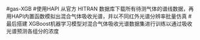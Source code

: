 #gas-XGB
#使用HAPI 从官方 HITRAN 数据库下载所有待测气体的谱线数据，再用HAPI内置函数模拟出混合气体吸收光谱，并以不同红外光谱分辨率批量仿真
#最后搭建 XGBoost机器学习模型对混合气体吸收光谱数据集进行训练以通过吸收光谱预测各组分的浓度
